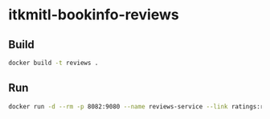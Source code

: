 # itkmitl-bookinfo-reviews

## Build

```bash
docker build -t reviews .
```

## Run
```bash
docker run -d --rm -p 8082:9080 --name reviews-service --link ratings:ratings -e 'RATINGS_SERVICE=http://ratings:8080' -e ENABLE_RATINGS="true" reviews
```